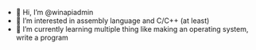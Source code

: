 - 👋 Hi, I’m @winapiadmin
- 👀 I’m interested in assembly language and C/C++ (at least)
- 🌱 I’m currently learning multiple thing like making an operating system, write a program
<!--- - 💞️ I’m looking to collaborate on ...
- 📫 How to reach me ...
--->
<!---
winapiadmin/winapiadmin is a ✨ special ✨ repository because its `README.md` (this file) appears on your GitHub profile.
You can click the Preview link to take a look at your changes.
--->
